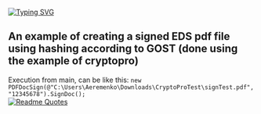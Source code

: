 [![Typing SVG](https://readme-typing-svg.herokuapp.com?color=%2336BCF7&lines=This+is+cryptopro+signer)](https://git.io/typing-svg)</br>
## An example of creating a signed EDS pdf file using hashing according to GOST (done using the example of cryptopro) </br>
Execution from main, can be like this: ```new PDFDocSign(@"C:\Users\Aeremenko\Downloads\CryptoProTest\signTest.pdf", "12345678").SignDoc();``` </br>
[![Readme Quotes](https://quotes-github-readme.vercel.app/api?type=horizontal&theme=dark)](https://github.com/piyushsuthar/github-readme-quotes)</br>
